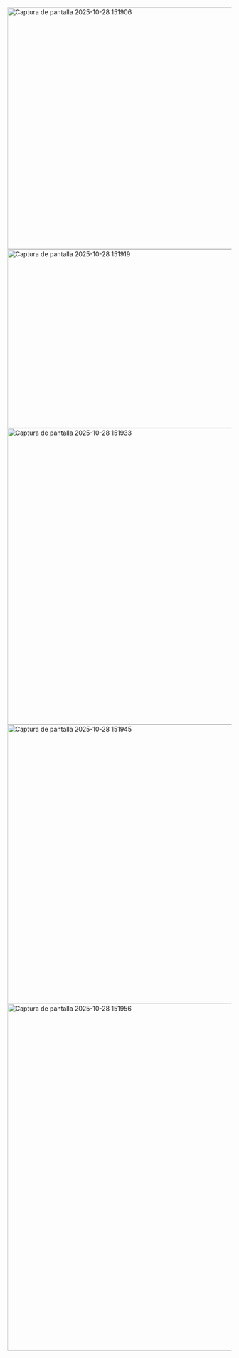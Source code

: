 <img width="887" height="544" alt="Captura de pantalla 2025-10-28 151906" src="https://github.com/user-attachments/assets/98eb67e0-a2b7-41e2-a7bb-6d5b64ffde53" />
<img width="896" height="402" alt="Captura de pantalla 2025-10-28 151919" src="https://github.com/user-attachments/assets/eeddc9a1-b3e0-42ed-950c-6def5f5e5f18" />
<img width="884" height="666" alt="Captura de pantalla 2025-10-28 151933" src="https://github.com/user-attachments/assets/3e9963b4-8a1d-4f91-823f-316a3298b43a" />
<img width="865" height="628" alt="Captura de pantalla 2025-10-28 151945" src="https://github.com/user-attachments/assets/d8678236-7d9b-4e79-87c7-714433388ebe" />
<img width="818" height="780" alt="Captura de pantalla 2025-10-28 151956" src="https://github.com/user-attachments/assets/e46e3060-b597-4202-9658-a1aec8fef100" />
